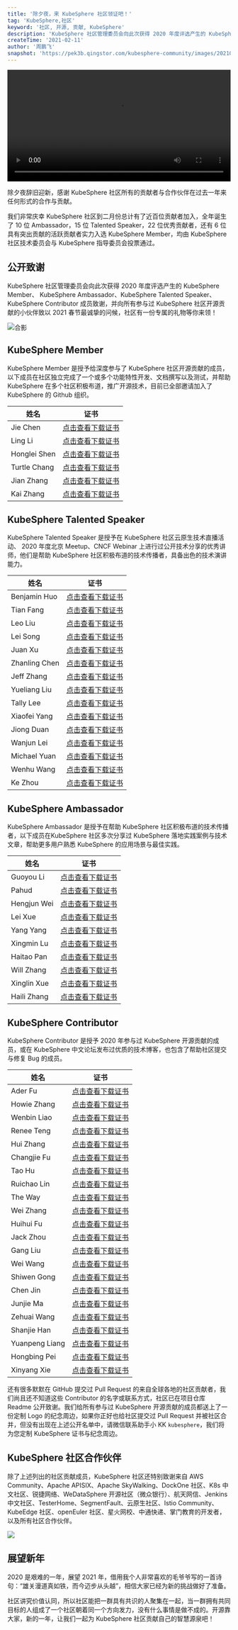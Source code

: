 ```yaml
---
title: '除夕夜，来 KubeSphere 社区领证吧！'
tag: 'KubeSphere,社区'
keyword: '社区, 开源, 贡献, KubeSphere'
description: 'KubeSphere 社区管理委员会向此次获得 2020 年度评选产生的 KubeSphere Member、 KubeSphere Ambassador、KubeSphere Talented Speaker、KubeSphere Contributor 成员致谢。'
createTime: '2021-02-11'
author: '周鹏飞'
snapshot: 'https://pek3b.qingstor.com/kubesphere-community/images/20210211222956.png'
---
```


<video controls="controls" style="width: 100% !important; height: auto !important;">
  <source type="video/mp4" src="https://kubesphere-community.pek3b.qingstor.com/videos/meetup%20final%200131.mp4">
</video>

除夕夜辞旧迎新，感谢 KubeSphere 社区所有的贡献者与合作伙伴在过去一年来任何形式的合作与贡献。

我们非常庆幸 KubeSphere 社区到二月份总计有了近百位贡献者加入，全年诞生了 10 位 Ambassador，15 位 Talented Speaker，22 位优秀贡献者，还有 6 位具有突出贡献的活跃贡献者实力入选 KubeSphere Member，均由 KubeSphere 社区技术委员会与 KubeSphere 指导委员会投票通过。

## 公开致谢

KubeSphere 社区管理委员会向此次获得 2020 年度评选产生的 KubeSphere Member、 KubeSphere Ambassador、KubeSphere Talented Speaker、KubeSphere Contributor 成员致谢，并向所有参与过 KubeSphere 社区开源贡献的小伙伴致以 2021 春节最诚挚的问候，社区有一份专属的礼物等你来领！

![合影](https://pek3b.qingstor.com/kubesphere-community/images/20210211222956.png)

## KubeSphere Member

KubeSphere Member 是授予给深度参与了 KubeSphere 社区开源贡献的成员，以下成员在社区独立完成了一个或多个功能特性开发、文档撰写以及测试，并帮助 KubeSphere 在多个社区积极布道，推广开源技术，目前已全部邀请加入了 KubeSphere 的 Github 组织。

| 姓名 | 证书 |
| ---- | ---- |
|Jie Chen|[点击查看下载证书](https://kubesphere-community.pek3b.qingstor.com/images/certificates/member-chenjie.png) |    
|Ling Li|[点击查看下载证书](https://kubesphere-community.pek3b.qingstor.com/images/certificates/member-liling.png) |     
|Honglei Shen|[点击查看下载证书](https://kubesphere-community.pek3b.qingstor.com/images/certificates/member-shenhonglei.png) |
|Turtle Chang|[点击查看下载证书](https://kubesphere-community.pek3b.qingstor.com/images/certificates/member-turtlechang.png) |
|Jian Zhang|[点击查看下载证书](https://kubesphere-community.pek3b.qingstor.com/images/certificates/member-zhagnjian.png) | 
|Kai Zhang|[点击查看下载证书](https://kubesphere-community.pek3b.qingstor.com/images/certificates/member-zhangkai.png) |

## KubeSphere Talented Speaker

KubeSphere Talented Speaker 是授予在 KubeSphere 社区云原生技术直播活动、 2020 年度北京 Meetup、CNCF Webinar 上进行过公开技术分享的优秀讲师，他们是帮助 KubeSphere 社区积极布道的技术传播者，具备出色的技术演讲能力。

| 姓名 | 证书 |
| ---- | ---- |
|Benjamin Huo|[点击查看下载证书](https://kubesphere-community.pek3b.qingstor.com/images/certificates/speaker-benjaminhuo.png) | 
|Tian Fang|[点击查看下载证书](https://kubesphere-community.pek3b.qingstor.com/images/certificates/speaker-fangtian.png) |    
|Leo Liu|[点击查看下载证书](https://kubesphere-community.pek3b.qingstor.com/images/certificates/speaker-leoliu.png) |      
|Lei Song|[点击查看下载证书](https://kubesphere-community.pek3b.qingstor.com/images/certificates/speaker-songlei.png) |     
|Juan Xu|[点击查看下载证书](https://kubesphere-community.pek3b.qingstor.com/images/certificates/speaker-xujuan.png)|
|Zhanling Chen|[点击查看下载证书](https://kubesphere-community.pek3b.qingstor.com/images/certificates/speaker-chenzhanling.png) |
|Jeff Zhang|[点击查看下载证书](https://kubesphere-community.pek3b.qingstor.com/images/certificates/speaker-jeffzhang.png) |   
|Yueliang Liu|[点击查看下载证书](https://kubesphere-community.pek3b.qingstor.com/images/certificates/speaker-liuyueliang.png) | 
|Tally Lee|[点击查看下载证书](https://kubesphere-community.pek3b.qingstor.com/images/certificates/speaker-tallylee.png) |    
|Xiaofei Yang|[点击查看下载证书](https://kubesphere-community.pek3b.qingstor.com/images/certificates/speaker-yangxiaofei.png) |
|Jiong Duan|[点击查看下载证书](https://kubesphere-community.pek3b.qingstor.com/images/certificates/speaker-duanjiong.png) |   
|Wanjun Lei|[点击查看下载证书](https://kubesphere-community.pek3b.qingstor.com/images/certificates/speaker-leiwanjun.png) |   
|Michael Yuan|[点击查看下载证书](https://kubesphere-community.pek3b.qingstor.com/images/certificates/speaker-michaelyuan.png) | 
|Wenhu Wang|[点击查看下载证书](https://kubesphere-community.pek3b.qingstor.com/images/certificates/speaker-wangwenhu.png) |   
|Ke Zhou|[点击查看下载证书](https://kubesphere-community.pek3b.qingstor.com/images/certificates/speaker-zhouke.png) |

## KubeSphere Ambassador

KubeSphere Ambassador 是授予在帮助 KubeSphere 社区积极布道的技术传播者，以下成员在KubeSphere 社区多次分享过 KubeSphere 落地实践案例与技术文章，帮助更多用户熟悉 KubeSphere 的应用场景与最佳实践。

| 姓名 | 证书 |
| ---- | ---- |
|Guoyou Li|[点击查看下载证书](https://kubesphere-community.pek3b.qingstor.com/images/certificates/ambassador-liguoyou.png) |  
|Pahud|[点击查看下载证书](https://kubesphere-community.pek3b.qingstor.com/images/certificates/ambassador-pahud.png) |     
|Hengjun Wei|[点击查看下载证书](https://kubesphere-community.pek3b.qingstor.com/images/certificates/ambassador-weihengjun.png) |
|Lei Xue|[点击查看下载证书](https://kubesphere-community.pek3b.qingstor.com/images/certificates/ambassador-xuelei.png) |    
|Yang Yang|[点击查看下载证书](https://kubesphere-community.pek3b.qingstor.com/images/certificates/ambassador-yangyang.png)|
|Xingmin Lu|[点击查看下载证书](https://kubesphere-community.pek3b.qingstor.com/images/certificates/ambassador-luxingmin.png) | 
|Haitao Pan|[点击查看下载证书](https://kubesphere-community.pek3b.qingstor.com/images/certificates/ambassador-panhaitao.png) | 
|Will Zhang|[点击查看下载证书](https://kubesphere-community.pek3b.qingstor.com/images/certificates/ambassador-willzhang.png) | 
|Xinglin Xue|[点击查看下载证书](https://kubesphere-community.pek3b.qingstor.com/images/certificates/ambassador-xuexinglin.png) |
|Haili Zhang|[点击查看下载证书](https://kubesphere-community.pek3b.qingstor.com/images/certificates/ambassador-zhanghaili.png) |

## KubeSphere Contributor

KubeSphere Contributor 是授予 2020 年参与过 KubeSphere 开源贡献的成员，或在 KubeSphere 中文论坛发布过优质的技术博客，也包含了帮助社区提交与修复 Bug 的成员。

| 姓名 | 证书 |
| ---- | ---- |
|Ader Fu|[点击查看下载证书](https://kubesphere-community.pek3b.qingstor.com/images/certificates/contributor-aderfu.png) |  
|Howie Zhang|[点击查看下载证书](https://kubesphere-community.pek3b.qingstor.com/images/certificates/contributor-howiezhang.png) |
|Wenbin Liao|[点击查看下载证书](https://kubesphere-community.pek3b.qingstor.com/images/certificates/contributor-liaowenbin.png) |   
|Renee Teng|[点击查看下载证书](https://kubesphere-community.pek3b.qingstor.com/images/certificates/contributor-reneeteng.png) |    
|Hui Zhang|[点击查看下载证书](https://kubesphere-community.pek3b.qingstor.com/images/certificates/contributor-zhanghui.png)|
|Changjie Fu|[点击查看下载证书](https://kubesphere-community.pek3b.qingstor.com/images/certificates/contributor-fuchangjie.png) |    
|Tao Hu|[点击查看下载证书](https://kubesphere-community.pek3b.qingstor.com/images/certificates/contributor-hutao.png) |        
|Ruichao Lin|[点击查看下载证书](https://kubesphere-community.pek3b.qingstor.com/images/certificates/contributor-linruichao.png) |
|The Way|[点击查看下载证书](https://kubesphere-community.pek3b.qingstor.com/images/certificates/contributor-theway.png) | 
|Wei Zhang|[点击查看下载证书](https://kubesphere-community.pek3b.qingstor.com/images/certificates/contributor-zhangwei.png) |
|Huihui Fu|[点击查看下载证书](https://kubesphere-community.pek3b.qingstor.com/images/certificates/contributor-fuhuihui.png)|      
|Jack Zhou|[点击查看下载证书](https://kubesphere-community.pek3b.qingstor.com/images/certificates/contributor-jackzhou.png)|      
|Gang Liu|[点击查看下载证书](https://kubesphere-community.pek3b.qingstor.com/images/certificates/contributor-liugang.png)|       
|Wei Wang|[点击查看下载证书](https://kubesphere-community.pek3b.qingstor.com/images/certificates/contributor-wangwei.png) |
|Shiwen Gong|[点击查看下载证书](https://kubesphere-community.pek3b.qingstor.com/images/certificates/contributor-gongshiwen.png) |   
|Chen Jin|[点击查看下载证书](https://kubesphere-community.pek3b.qingstor.com/images/certificates/contributor-jinchen.png) |      
|Junjie Ma|[点击查看下载证书](https://kubesphere-community.pek3b.qingstor.com/images/certificates/contributor-majunjie.png) |     
|Zehuai Wang|[点击查看下载证书](https://kubesphere-community.pek3b.qingstor.com/images/certificates/contributor-wangzehuai.png) |
|Shanjie Han|[点击查看下载证书](https://kubesphere-community.pek3b.qingstor.com/images/certificates/contributor-hanshanjie.png) |   
|Yuanpeng Liang|[点击查看下载证书](https://kubesphere-community.pek3b.qingstor.com/images/certificates/contributor-liangyuanpeng.png) |
|Hongbing Pei|[点击查看下载证书](https://kubesphere-community.pek3b.qingstor.com/images/certificates/contributor-peihongbing.png) |  
|Xinyang Xie|[点击查看下载证书](https://kubesphere-community.pek3b.qingstor.com/images/certificates/contributor-xiexinyang.png) |

还有很多默默在 GitHub 提交过 Pull Request 的来自全球各地的社区贡献者，我们尚且还不知道这些 Contributor 的名字或联系方式，社区已在项目仓库 Readme 公开致谢。我们给所有参与过 KubeSphere 开源贡献的成员都送上了一份定制 Logo 的纪念周边，如果你正好也给社区提交过 Pull Request 并被社区合并，但没有出现在上述公开名单中，请微信联系助手小 KK `kubesphere`，我们将为您定制 KubeSphere 证书与纪念周边。

## KubeSphere 社区合作伙伴

除了上述列出的社区贡献成员，KubeSphere 社区还特别致谢来自 AWS Community、Apache APISIX、Apache SkyWalking、DockOne 社区、K8s 中文社区、锐捷网络、WeDataSphere 开源社区（微众银行）、航天网信、Jenkins 中文社区、TesterHome、SegmentFault、云原生社区、Istio Community、KubeEdge 社区、openEuler 社区、星火网校、中通快递、掌门教育的开发者，以及所有社区合作伙伴。

![](https://ap3.qingstor.com/kubesphere-website/docs/20201229150707.png)

## 展望新年

2020 是艰难的一年，展望 2021 年，借用我个人非常喜欢的毛爷爷写的一首诗句：“雄关漫道真如铁，而今迈步从头越”，相信大家已经为新的挑战做好了准备。

社区讲究价值认同，所以社区能把一群具有共识的人聚集在一起，当一群拥有共同目标的人组成了一个社区朝着同一个方向发力，没有什么事情是做不成的。开源靠大家，新的一年，让我们一起为 KubeSphere 社区贡献自己的智慧源泉吧！